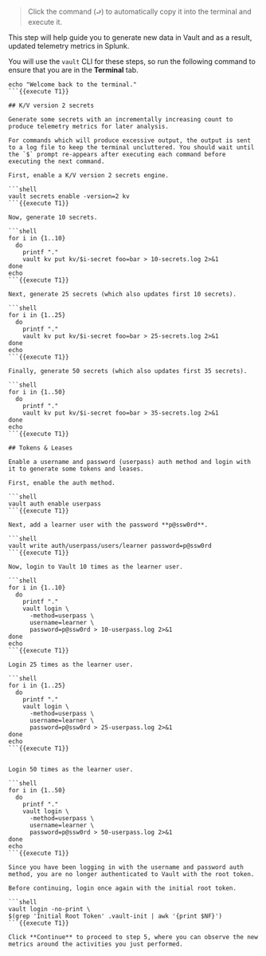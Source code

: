 > Click the command (`⮐`) to automatically copy it into the terminal and execute it.

This step will help guide you to generate new data in Vault and as a result, updated telemetry metrics in Splunk.

You will use the `vault` CLI for these steps, so run the following command to ensure that you are in the **Terminal** tab.

```shell
echo "Welcome back to the terminal."
```{{execute T1}}

## K/V version 2 secrets

Generate some secrets with an incrementally increasing count to produce telemetry metrics for later analysis.

For commands which will produce excessive output, the output is sent to a log file to keep the terminal uncluttered. You should wait until the `$` prompt re-appears after executing each command before executing the next command.

First, enable a K/V version 2 secrets engine.

```shell
vault secrets enable -version=2 kv
```{{execute T1}}

Now, generate 10 secrets.

```shell
for i in {1..10}
  do
    printf "."
    vault kv put kv/$i-secret foo=bar > 10-secrets.log 2>&1
done
echo
```{{execute T1}}

Next, generate 25 secrets (which also updates first 10 secrets).

```shell
for i in {1..25}
  do
    printf "."
    vault kv put kv/$i-secret foo=bar > 25-secrets.log 2>&1
done
echo
```{{execute T1}}

Finally, generate 50 secrets (which also updates first 35 secrets).

```shell
for i in {1..50}
  do
    printf "."
    vault kv put kv/$i-secret foo=bar > 35-secrets.log 2>&1
done
echo
```{{execute T1}}

## Tokens & Leases

Enable a username and password (userpass) auth method and login with it to generate some tokens and leases.

First, enable the auth method.

```shell
vault auth enable userpass
```{{execute T1}}

Next, add a learner user with the password **p@ssw0rd**.

```shell
vault write auth/userpass/users/learner password=p@ssw0rd
```{{execute T1}}

Now, login to Vault 10 times as the learner user.

```shell
for i in {1..10}
  do
    printf "."
    vault login \
      -method=userpass \
      username=learner \
      password=p@ssw0rd > 10-userpass.log 2>&1
done
echo
```{{execute T1}}

Login 25 times as the learner user.

```shell
for i in {1..25}
  do
    printf "."
    vault login \
      -method=userpass \
      username=learner \
      password=p@ssw0rd > 25-userpass.log 2>&1
done
echo
```{{execute T1}}


Login 50 times as the learner user.

```shell
for i in {1..50}
  do
    printf "."
    vault login \
      -method=userpass \
      username=learner \
      password=p@ssw0rd > 50-userpass.log 2>&1
done
echo
```{{execute T1}}

Since you have been logging in with the username and password auth method, you are no longer authenticated to Vault with the root token.

Before continuing, login once again with the initial root token.

```shell
vault login -no-print \
$(grep 'Initial Root Token' .vault-init | awk '{print $NF}')
```{{execute T1}}

Click **Continue** to proceed to step 5, where you can observe the new metrics around the activities you just performed.
